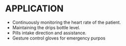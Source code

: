 # APPLICATION
- Continuously monitoring the heart rate of the patient.
-	Maintaining the drips bottle level.
-	Pills intake direction and assistance.
-	Gesture control gloves for emergency purpos
